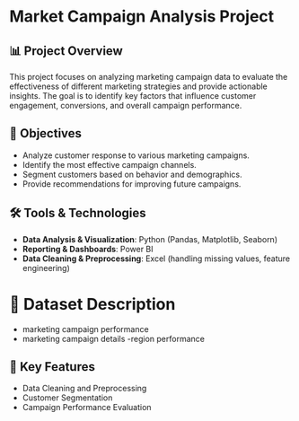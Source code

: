# Market Campaign Analysis Project

## 📊 Project Overview
This project focuses on analyzing marketing campaign data to evaluate the effectiveness of different marketing strategies and provide actionable insights. 
The goal is to identify key factors that influence customer engagement, conversions, and overall campaign performance.

## 🎯 Objectives
- Analyze customer response to various marketing campaigns.
- Identify the most effective campaign channels.
- Segment customers based on behavior and demographics.
- Provide recommendations for improving future campaigns.

## 🛠️ Tools & Technologies
- **Data Analysis & Visualization**: Python (Pandas, Matplotlib, Seaborn)
- **Reporting & Dashboards**: Power BI 
- **Data Cleaning & Preprocessing**: Excel (handling missing values, feature engineering)

# 📂 Dataset Description
- marketing campaign performance
- marketing campaign details
-region performance
## 🚀 Key Features
- Data Cleaning and Preprocessing
- Customer Segmentation
- Campaign Performance Evaluation

